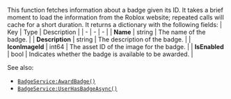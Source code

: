 This function fetches information about a badge given its ID. It takes a
brief moment to load the information from the Roblox website; repeated
calls will cache for a short duration. It returns a dictionary with the
following fields:
| Key | Type | Description |
| - | - | - |
| **Name** | string | The name of the badge. |
| **Description** | string | The description of the badge. |
| **IconImageId** | int64 | The asset ID of the image for the badge. |
| **IsEnabled** | bool | Indicates whether the badge is available to be awarded. |

See also:

- [`BadgeService:AwardBadge()`](https://create.roblox.com/docs/reference/engine/classes/BadgeService#AwardBadge)
- [`BadgeService:UserHasBadgeAsync()`](https://create.roblox.com/docs/reference/engine/classes/BadgeService#UserHasBadgeAsync)